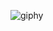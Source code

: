 ![giphy]('https://user-images.githubusercontent.com/71793332/107426536-efd2ec00-6b52-11eb-85e2-739ce4088b2c.mp4')
